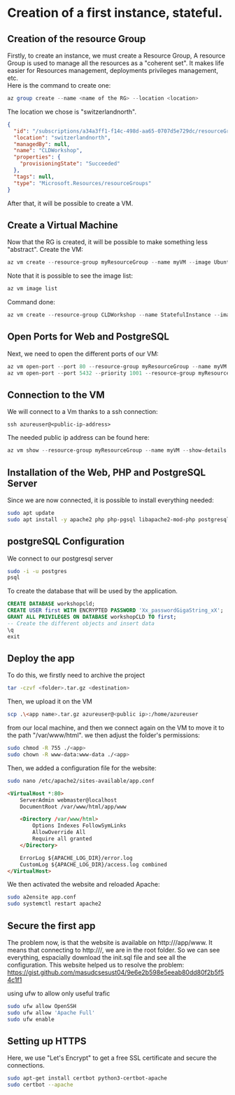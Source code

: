 # Creation of a first instance, stateful.

## Creation of the resource Group
Firstly, to create an instance, we must create a Resource Group, A resource Group is used to manage all the resources as a "coherent set". It makes life easier for Resources management, deployments privileges management, etc.<br>
Here is the command to create one:
```PowerShell
az group create --name <name of the RG> --location <location>

```
The location we chose is "switzerlandnorth".
```JSON
{
  "id": "/subscriptions/a34a3ff1-f14c-498d-aa65-0707d5e729dc/resourceGroups/CLDWorkshop",
  "location": "switzerlandnorth",
  "managedBy": null,
  "name": "CLDWorkshop",
  "properties": {
    "provisioningState": "Succeeded"
  },
  "tags": null,
  "type": "Microsoft.Resources/resourceGroups"
}
```
After that, it will be possible to create a VM.
## Create a Virtual Machine
Now that the RG is created, it will be possible to make something less "abstract".
Create the VM:
```PowerShell
az vm create --resource-group myResourceGroup --name myVM --image UbuntuLTS --admin-username azureuser --generate-ssh-keys
```
Note that it is possible to see the image list:
```PowerShell
az vm image list
```
Command done:
```PowerShell
az vm create --resource-group CLDWorkshop --name StatefulInstance --image "Canonical:UbuntuServer:18.04-LTS:18.04.202401161" --admin-username azureuser --generate-ssh-keys
```

## Open Ports for Web and PostgreSQL
Next, we need to open the different ports of our VM:
```PowerShell
az vm open-port --port 80 --resource-group myResourceGroup --name myVM
az vm open-port --port 5432 --priority 1001 --resource-group myResourceGroup --name myVM
```

## Connection to the VM
We will connect to a Vm thanks to a ssh connection:
```PowerSHel
ssh azureuser@<public-ip-address>
```
The needed public ip address can be found here:
```PowerShell
az vm show --resource-group myResourceGroup --name myVM --show-details --query [publicIps] --output tsv
```
## Installation of the Web, PHP and PostgreSQL Server
Since we are now connected, it is possible to install everything needed:
```bash
sudo apt update
sudo apt install -y apache2 php php-pgsql libapache2-mod-php postgresql postgresql-contrib
```

## postgreSQL Configuration
We connect to our postgresql server
```bash
sudo -i -u postgres
psql
```

To create the database that will be used by the application.
```SQL
CREATE DATABASE workshopcld;
CREATE USER first WITH ENCRYPTED PASSWORD 'Xx_passwordGigaString_xX';
GRANT ALL PRIVILEGES ON DATABASE workshopCLD TO first;
-- Create the different objects and insert data
\q
exit

```

## Deploy the app
To do this, we firstly need to archive the project
```bash
tar -czvf <folder>.tar.gz <destination>
```
Then, we upload it on the VM
```bash
scp .\<app name>.tar.gz azureuser@<public ip>:/home/azureuser
```
from our local machine, and then we connect again on the VM to move it to the path "/var/www/html".
we then adjust the folder's permissions:
```bash
sudo chmod -R 755 ./<app>
sudo chown -R www-data:www-data ./<app>
```
Then, we added a configuration file for the website:
```bash
sudo nano /etc/apache2/sites-available/app.conf
```
```html
<VirtualHost *:80>
    ServerAdmin webmaster@localhost
    DocumentRoot /var/www/html/app/www

    <Directory /var/www/html>
        Options Indexes FollowSymLinks
        AllowOverride All
        Require all granted
    </Directory>

    ErrorLog ${APACHE_LOG_DIR}/error.log
    CustomLog ${APACHE_LOG_DIR}/access.log combined
</VirtualHost>
```

We then activated the website and reloaded Apache:
```bash
sudo a2ensite app.conf
sudo systemctl restart apache2
```


## Secure the first app
The problem now, is that the website is available on http://<ip>/app/www. It means that connecting to http://<ip>/, we are in the root folder. So we can see everything, espacially download the init.sql file and see all the configuration.
This website helped us to resolve the problem:
https://gist.github.com/masudcsesust04/9e6e2b598e5eeab80dd80f2b5f54c1f1



using ufw to allow only useful trafic
```bash
sudo ufw allow OpenSSH
sudo ufw allow 'Apache Full'
sudo ufw enable
```

## Setting up HTTPS
Here, we use "Let's Encrypt" to get a free SSL certificate and secure the connections.

```bash
sudo apt-get install certbot python3-certbot-apache
sudo certbot --apache

```
